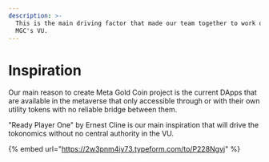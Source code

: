 ```yaml
---
description: >-
  This is the main driving factor that made our team together to work on the
  MGC's VU.
---
```


# Inspiration

Our main reason to create Meta Gold Coin project is the current DApps that are available in the metaverse that only accessible through or with their own utility tokens with no reliable bridge between them.

"Ready Player One" by Ernest Cline is our main inspiration that will drive the tokonomics without no central authority in the VU.

{% embed url="https://2w3pnm4iy73.typeform.com/to/P228Ngvj" %}
